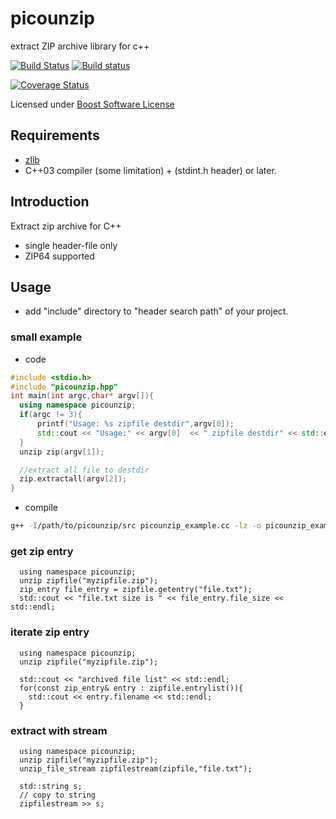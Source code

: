 # picounzip
extract ZIP archive library for c++

[![Build Status](https://travis-ci.org/satoren/picounzip.svg?branch=master)](https://travis-ci.org/satoren/picounzip)
[![Build status](https://ci.appveyor.com/api/projects/status/qqwfqbltcky42um6/branch/master?svg=true)](https://ci.appveyor.com/project/satoren/picounzip/branch/master)

[![Coverage Status](https://coveralls.io/repos/github/satoren/picounzip/badge.svg)](https://coveralls.io/github/satoren/picounzip)

Licensed under [Boost Software License](http://www.boost.org/LICENSE_1_0.txt)

## Requirements
- [zlib](https://www.zlib.net/)
- C++03 compiler (some limitation) + (stdint.h header) or later.

## Introduction
Extract zip archive for C++
- single header-file only
- ZIP64 supported

## Usage
* add "include" directory to "header search path" of your project.

### small example

* code
```c++
#include <stdio.h>
#include "picounzip.hpp"
int main(int argc,char* argv[]){
  using namespace picounzip;
  if(argc != 3){
	  printf("Usage: %s zipfile destdir",argv[0]);
	  std::cout << "Usage:" << argv[0]  << " zipfile destdir" << std::endl;
  }
  unzip zip(argv[1]);

  //extract all file to destdir
  zip.extractall(argv[2]);
}
```
* compile
```bash
g++ -I/path/to/picounzip/src picounzip_example.cc -lz -o picounzip_example
```

### get zip entry
```
  using namespace picounzip;
  unzip zipfile("myzipfile.zip");
  zip_entry file_entry = zipfile.getentry("file.txt");
  std::cout << "file.txt size is " << file_entry.file_size << std::endl;
```

### iterate zip entry
```
  using namespace picounzip;
  unzip zipfile("myzipfile.zip");
  
  std::cout << "archived file list" << std::endl;
  for(const zip_entry& entry : zipfile.entrylist()){
    std::cout << entry.filename << std::endl;
  }
```


### extract with stream
```
  using namespace picounzip;
  unzip zipfile("myzipfile.zip");
  unzip_file_stream zipfilestream(zipfile,"file.txt");

  std::string s;
  // copy to string
  zipfilestream >> s;
```
